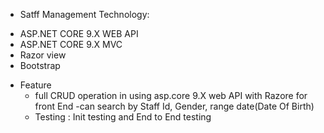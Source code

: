 + Satff Management Technology:

- ASP.NET CORE 9.X WEB API
- ASP.NET CORE 9.X MVC
- Razor view
- Bootstrap
+ Feature
  - full CRUD operation in using asp.core 9.X web API with Razore for front End
  -can search by Staff Id, Gender, range date(Date Of Birth)
  - Testing : Init testing and End to End testing
